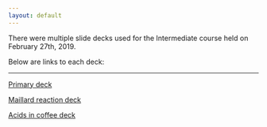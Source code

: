 ```yaml
---
layout: default
---
```

There were multiple slide decks used for the Intermediate course held on February 27th, 2019.

Below are links to each deck:

----

[Primary deck](/feb27-2019.html)

[Maillard reaction deck](/feb27-2019-maillard.html)

[Acids in coffee deck](/feb27-2019-acids.html)

